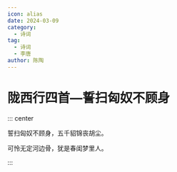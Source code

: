 ```yaml
---
icon: alias
date: 2024-03-09
category:
  - 诗词
tag:
  - 诗词
  - 李唐
author: 陈陶
---
```


# 陇西行四首—誓扫匈奴不顾身

<!-- more -->


::: center

誓扫匈奴不顾身，五千貂锦丧胡尘。

可怜无定河边骨，犹是春闺梦里人。

:::